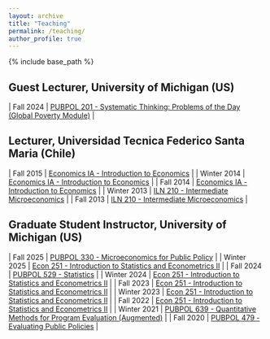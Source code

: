 ```yaml
---
layout: archive
title: "Teaching"
permalink: /teaching/
author_profile: true
---
```


{% include base_path %}

## Guest Lecturer, University of Michigan (US)

| Fall 2024 | [PUBPOL 201 - Systematic Thinking: Problems of the Day (Global Poverty Module)](https://fordschool.umich.edu/course/fall/2024/pubpol-201001-systematic-thinking-problems-day) |

## Lecturer, Universidad Tecnica Federico Santa Maria (Chile)

| Fall 2015 | [Economics IA - Introduction to Economics](https://telematica.usm.cl/wp-content/uploads/2020/12/ICS733-Econom%C3%ADa1A.pdf) |
| Winter 2014 | [Economics IA - Introduction to Economics](https://telematica.usm.cl/wp-content/uploads/2020/12/ICS733-Econom%C3%ADa1A.pdf) |
| Fall 2014 | [Economics IA - Introduction to Economics](https://telematica.usm.cl/wp-content/uploads/2020/12/ICS733-Econom%C3%ADa1A.pdf) |
| Winter 2013 | [ILN 210 - Intermediate Microeconomics](https://cdn.miiusm.cl/sites/2/20210903180734/Plan-de-Estudios-Magister-en-Ciencias-de-la-Ingenieria-Industrial-MIISc-USM.pdf) |
| Fall 2013 | [ILN 210 - Intermediate Microeconomics](https://cdn.miiusm.cl/sites/2/20210903180734/Plan-de-Estudios-Magister-en-Ciencias-de-la-Ingenieria-Industrial-MIISc-USM.pdf) |

## Graduate Student Instructor, University of Michigan (US)

| Fall 2025 | [PUBPOL 330 - Microeconomics for Public Policy](https://fordschool.umich.edu/course/fall/2025/pubpol-330004-microeconomics-public-policy) |
| Winter 2025 | [Econ 251 - Introduction to Statistics and Econometrics II]([https://google.com](https://secure.rackham.umich.edu/course-list/course-list.php?rackham=Y&program=Economics)) |
| Fall 2024 | [PUBPOL 529 - Statistics]([https://google.com]([https://secure.rackham.umich.edu/course-list/course-list.php?rackham=Y&program=Economics](https://fordschool.umich.edu/courses/winter/2019/pubpol-529))) |
| Winter 2024 | [Econ 251 - Introduction to Statistics and Econometrics II]([https://google.com](https://secure.rackham.umich.edu/course-list/course-list.php?rackham=Y&program=Economics)) |
| Fall 2023 | [Econ 251 - Introduction to Statistics and Econometrics II]([https://google.com](https://secure.rackham.umich.edu/course-list/course-list.php?rackham=Y&program=Economics)) |
| Winter 2023 | [Econ 251 - Introduction to Statistics and Econometrics II]([https://google.com](https://secure.rackham.umich.edu/course-list/course-list.php?rackham=Y&program=Economics)) |
| Fall 2022 | [Econ 251 - Introduction to Statistics and Econometrics II]([https://google.com](https://secure.rackham.umich.edu/course-list/course-list.php?rackham=Y&program=Economics)) |
| Winter 2021 | [PUBPOL 639 - Quantitative Methods for Program Evaluation (Augmented)]([https://google.com](https://fordschool.umich.edu/courses/fall/2014/pubpol-639)) |
| Fall  2020 | [PUBPOL 479 - Evaluating Public Policies]([https://google.com](https://fordschool.umich.edu/course/fall/2020/pubpol-479-evaluating-public-policies)) |
